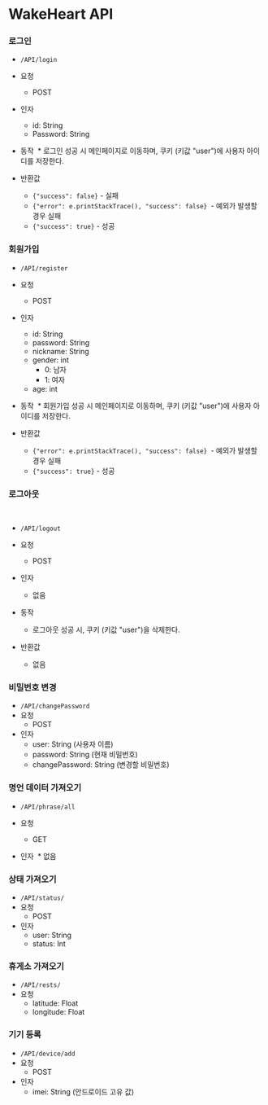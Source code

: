 # WakeHeart API

### 로그인

* `/API/login`


* 요청
  * POST
* 인자
  * id: String
  * Password: String
* 동작
  * 로그인 성공 시 메인페이지로 이동하며, 쿠키 (키값 "user")에 사용자 아이디를 저장한다.
* 반환값
  * `{"success": false}` - 실패
  * `{"error": e.printStackTrace(), "success": false} `- 예외가 발생할 경우 실패
  * `{"success": true}` - 성공



### 회원가입

* `/API/register`


* 요청
  * POST
* 인자
  * id: String
  * password: String
  * nickname: String
  * gender: int
    * 0: 남자
    * 1: 여자
  * age: int
* 동작
  * 회원가입 성공 시 메인페이지로 이동하며,  쿠키 (키값 "user")에 사용자 아이디를 저장한다.
* 반환값
  * `{"error": e.printStackTrace(), "success": false} `- 예외가 발생할 경우 실패
  * `{"success": true}` - 성공




### 로그아웃

​	

- `/API/logout`


- 요청
  - POST
- 인자
  - 없음
- 동작
  - 로그아웃 성공 시, 쿠키 (키값 "user")을 삭제한다.
- 반환값
  - 없음


### 비밀번호 변경

* `/API/changePassword`
* 요청
  * POST
* 인자
  * user: String (사용자 이름)
  * password: String (현재 비밀번호)
  * changePassword: String (변경할 비밀번호)

### 명언 데이터 가져오기

* `/API/phrase/all`


* 요청
  * GET
* 인자
  * 없음



### 상태 가져오기

* `/API/status/`
* 요청
  * POST
* 인자
  * user: String
  * status: Int



### 휴게소 가져오기

* `/API/rests/`
* 요청
  * latitude: Float
  * longitude: Float



### 기기 등록

* `/API/device/add`
* 요청
  * POST 
* 인자
  * imei: String (안드로이드 고유 값)
